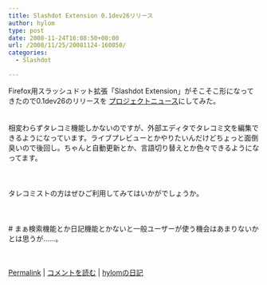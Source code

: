 ```yaml
---
title: Slashdot Extension 0.1dev26リリース
author: hylom
type: post
date: 2008-11-24T16:08:50+00:00
url: /2008/11/25/20081124-160850/
categories:
  - Slashdot

---
```

Firefox用スラッシュドット拡張「Slashdot Extension」がそこそこ形になってきたので0.1dev26のリリースを [プロジェクトニュース][1]にしてみた。  
</br>   
相変わらずタレコミ機能しかないのですが、外部エディタでタレコミ文を編集できるようになっています。ライブプレビューとかやりたいんだけどちょっと面倒臭いので後回し。ちゃんと自動更新とか、言語切り替えとか色々できるようになってます。</br>  
</br>   
タレコミストの方はぜひご利用してみてはいかがでしょうか。</br>  
</br>   
\# まぁ検索機能とか日記機能とかないと一般ユーザーが使う機会はあまりないかとは思うが……。</br>  
</br> 

   [Permalink][2] |    [コメントを読む][3] |    [hylomの日記][4] 

</br>

 [1]: https://sourceforge.jp/forum/forum.php?forum_id=16510
 [2]: http://slashdot.jp/~hylom/journal/459391
 [3]: http://slashdot.jp/~hylom/journal/459391#acomments
 [4]: http://slashdot.jp/~hylom/journal/